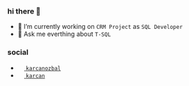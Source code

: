 ### hi there 🤯

- 🔭 I’m currently working on `CRM Project` as `SQL Developer`
- 💬 Ask me everthing about `T-SQL`

### social 
- [<img width=14 src="https://www.flaticon.com/svg/vstatic/svg/2111/2111499.svg?token=exp=1619601454~hmac=4ea9189bc4f75742958a7f195ccea05a"> `karcanozbal`](https://www.linkedin.com/in/karcanozbal/)
- [<img width=14 src="https://seeklogo.com/images/P/patreon-logo-93191455CE-seeklogo.com.png"> `karcan`](https://www.patreon.com/karcan)
